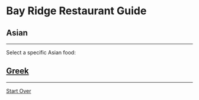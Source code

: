 # Bay Ridge Restaurant Guide
## Asian
---
Select a specific Asian food:
## [Greek](greek.md)
---
[Start Over](../home.md)